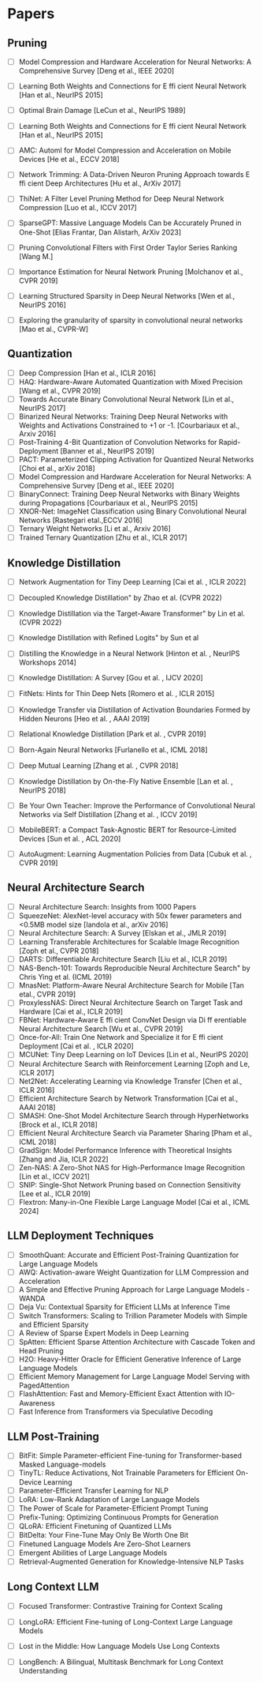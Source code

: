 # Papers

## Pruning
- [ ] Model Compression and Hardware Acceleration for Neural Networks: A Comprehensive Survey [Deng et al., IEEE 2020]
- [ ] Learning Both Weights and Connections for E ffi cient Neural Network [Han et al., NeurIPS 2015]
- [ ] Optimal Brain Damage [LeCun et al., NeurIPS 1989]
- [ ] Learning Both Weights and Connections for E ffi cient Neural Network [Han et al., NeurIPS 2015]
- [ ] AMC: Automl for Model Compression and Acceleration on Mobile Devices [He et al., ECCV 2018]
- [ ] Network Trimming: A Data-Driven Neuron Pruning Approach towards E ffi cient Deep Architectures [Hu et al., ArXiv 2017]
- [ ] ThiNet: A Filter Level Pruning Method for Deep Neural Network Compression [Luo et al., ICCV 2017]
- [ ] SparseGPT: Massive Language Models Can be Accurately Pruned in One-Shot [Elias Frantar, Dan Alistarh, ArXiv 2023]
- [ ] Pruning Convolutional Filters with First Order Taylor Series Ranking [Wang M.]
- [ ] Importance Estimation for Neural Network Pruning [Molchanov et al., CVPR 2019]
- [ ] Learning Structured Sparsity in Deep Neural Networks [Wen et al., NeurIPS 2016]
- [ ] Exploring the granularity of sparsity in convolutional neural networks [Mao et al., CVPR-W]


## Quantization
- [ ] Deep Compression [Han et al., ICLR 2016]
- [ ] HAQ: Hardware-Aware Automated Quantization with Mixed Precision [Wang et al., CVPR 2019]
- [ ] Towards Accurate Binary Convolutional Neural Network [Lin et al., NeurIPS 2017]
- [ ] Binarized Neural Networks: Training Deep Neural Networks with Weights and Activations Constrained to +1 or -1. [Courbariaux et al., Arxiv 2016]
- [ ] Post-Training 4-Bit Quantization of Convolution Networks for Rapid-Deployment [Banner et al., NeurIPS 2019]
- [ ] PACT: Parameterized Clipping Activation for Quantized Neural Networks [Choi et al., arXiv 2018]
- [ ] Model Compression and Hardware Acceleration for Neural Networks: A Comprehensive Survey [Deng et al., IEEE 2020]
- [ ] BinaryConnect: Training Deep Neural Networks with Binary Weights during Propagations [Courbariaux et al., NeurIPS 2015]
- [ ] XNOR-Net: ImageNet Classification using Binary Convolutional Neural Networks [Rastegari etal.,ECCV 2016]
- [ ] Ternary Weight Networks [Li et al., Arxiv 2016]
- [ ] Trained Ternary Quantization [Zhu et al., ICLR 2017]

## Knowledge Distillation
- [ ] Network Augmentation for Tiny Deep Learning [Cai et al. , ICLR 2022]
- [ ] Decoupled Knowledge Distillation" by Zhao et al. (CVPR 2022)
- [ ] Knowledge Distillation via the Target-Aware Transformer" by Lin et al. (CVPR 2022)
- [ ] Knowledge Distillation with Refined Logits" by Sun et al
- [ ] Distilling the Knowledge in a Neural Network [Hinton et al. , NeurIPS Workshops 2014]
- [ ] Knowledge Distillation: A Survey [Gou et al. , IJCV 2020]
- [ ] FitNets: Hints for Thin Deep Nets [Romero et al. , ICLR 2015]
- [ ] Knowledge Transfer via Distillation of Activation Boundaries Formed by Hidden Neurons [Heo et al. , AAAI 2019]
- [ ] Relational Knowledge Distillation [Park et al. , CVPR 2019]
- [ ] Born-Again Neural Networks [Furlanello et al., ICML 2018]
- [ ] Deep Mutual Learning [Zhang et al. , CVPR 2018]
- [ ] Knowledge Distillation by On-the-Fly Native Ensemble [Lan et al. , NeurIPS 2018]
- [ ] Be Your Own Teacher: Improve the Performance of Convolutional Neural Networks via Self Distillation [Zhang et al. , ICCV 2019]
- [ ] MobileBERT: a Compact Task-Agnostic BERT for Resource-Limited Devices [Sun et al. , ACL 2020]
- [ ] AutoAugment: Learning Augmentation Policies from Data [Cubuk et al. , CVPR 2019]


## Neural Architecture Search 
- [ ] Neural Architecture Search: Insights from 1000 Papers
- [ ] SqueezeNet: AlexNet-level accuracy with 50x fewer parameters and <0.5MB model size [Iandola et al., arXiv 2016]
- [ ] Neural Architecture Search: A Survey [Elskan et al., JMLR 2019]
- [ ] Learning Transferable Architectures for Scalable Image Recognition [Zoph et al., CVPR 2018]
- [ ] DARTS: Differentiable Architecture Search [Liu et al., ICLR 2019]
- [ ] NAS-Bench-101: Towards Reproducible Neural Architecture Search" by Chris Ying et al. (ICML 2019)
- [ ] MnasNet: Platform-Aware Neural Architecture Search for Mobile [Tan etal., CVPR 2019]
- [ ] ProxylessNAS: Direct Neural Architecture Search on Target Task and Hardware [Cai et al., ICLR 2019]
- [ ] FBNet: Hardware-Aware E ffi cient ConvNet Design via Di ff erentiable Neural Architecture Search [Wu et al., CVPR 2019]
- [ ] Once-for-All: Train One Network and Specialize it for E ffi cient Deployment [Cai et al. , ICLR 2020]
- [ ] MCUNet: Tiny Deep Learning on IoT Devices [Lin et al., NeurIPS 2020]
- [ ] Neural Architecture Search with Reinforcement Learning [Zoph and Le, ICLR 2017]
- [ ] Net2Net: Accelerating Learning via Knowledge Transfer [Chen et al., ICLR 2016]
- [ ] Efficient Architecture Search by Network Transformation [Cai et al., AAAI 2018]
- [ ] SMASH: One-Shot Model Architecture Search through HyperNetworks [Brock et al., ICLR 2018]
- [ ] Efficient Neural Architecture Search via Parameter Sharing [Pham et al., ICML 2018]
- [ ] GradSign: Model Performance Inference with Theoretical Insights [Zhang and Jia, ICLR 2022]
- [ ] Zen-NAS: A Zero-Shot NAS for High-Performance Image Recognition [Lin et al., ICCV 2021]
- [ ] SNIP: Single-Shot Network Pruning based on Connection Sensitivity [Lee et al., ICLR 2019]
- [ ] Flextron: Many-in-One Flexible Large Language Model [Cai et al., ICML 2024]

## LLM Deployment Techniques
- [ ] SmoothQuant: Accurate and Efficient Post-Training Quantization for Large Language Models
- [ ] AWQ: Activation-aware Weight Quantization for LLM Compression and Acceleration
- [ ] A Simple and Effective Pruning Approach for Large Language Models - WANDA
- [ ] Deja Vu: Contextual Sparsity for Efficient LLMs at Inference Time
- [ ] Switch Transformers: Scaling to Trillion Parameter Models with Simple and Efficient Sparsity
- [ ] A Review of Sparse Expert Models in Deep Learning
- [ ] SpAtten: Efficient Sparse Attention Architecture with Cascade Token and Head Pruning
- [ ] H2O: Heavy-Hitter Oracle for Efficient Generative Inference of Large Language Models
- [ ] Efficient Memory Management for Large Language Model Serving with PagedAttention
- [ ] FlashAttention: Fast and Memory-Efficient Exact Attention with IO-Awareness
- [ ] Fast Inference from Transformers via Speculative Decoding

## LLM Post-Training 
- [ ] BitFit: Simple Parameter-efficient Fine-tuning for Transformer-based Masked Language-models
- [ ] TinyTL: Reduce Activations, Not Trainable Parameters for Efficient On-Device Learning
- [ ] Parameter-Efficient Transfer Learning for NLP
- [ ] LoRA: Low-Rank Adaptation of Large Language Models
- [ ] The Power of Scale for Parameter-Efficient Prompt Tuning
- [ ] Prefix-Tuning: Optimizing Continuous Prompts for Generation
- [ ] QLoRA: Efficient Finetuning of Quantized LLMs
- [ ] BitDelta: Your Fine-Tune May Only Be Worth One Bit
- [ ] Finetuned Language Models Are Zero-Shot Learners
- [ ] Emergent Abilities of Large Language Models
- [ ] Retrieval-Augmented Generation for Knowledge-Intensive NLP Tasks

## Long Context LLM
- [ ] Focused Transformer: Contrastive Training for Context Scaling
- [ ] LongLoRA: Efficient Fine-tuning of Long-Context Large Language Models
- [ ] Lost in the Middle: How Language Models Use Long Contexts
- [ ] LongBench: A Bilingual, Multitask Benchmark for Long Context Understanding
      
